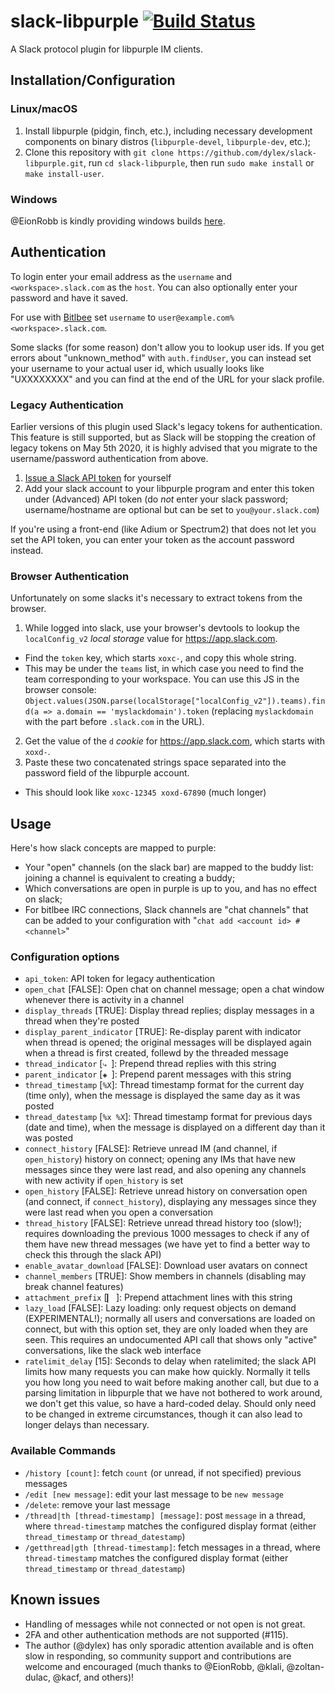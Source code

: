 # slack-libpurple [![Build Status](https://travis-ci.org/dylex/slack-libpurple.svg?branch=master)](https://travis-ci.org/dylex/slack-libpurple)

A Slack protocol plugin for libpurple IM clients.

## Installation/Configuration

### Linux/macOS

1. Install libpurple (pidgin, finch, etc.), including necessary development components on binary distros (`libpurple-devel`, `libpurple-dev`, etc.);
1. Clone this repository with `git clone https://github.com/dylex/slack-libpurple.git`, run `cd slack-libpurple`, then run `sudo make install` or `make install-user`.

### Windows

@EionRobb is kindly providing windows builds [here](https://eion.robbmob.com/libslack.dll).

## Authentication

To login enter your email address as the `username` and
`<workspace>.slack.com` as the `host`.  You can also optionally enter your
password and have it saved.

For use with [Bitlbee](https://bitlbee.org) set `username` to `user@example.com%<workspace>.slack.com`.

Some slacks (for some reason) don't allow you to lookup user ids.
If you get errors about "unknown\_method" with `auth.findUser`, you can instead set your username to your actual user id, which usually looks like "UXXXXXXXX" and you can find at the end of the URL for your slack profile.

### Legacy Authentication

Earlier versions of this plugin used Slack's legacy tokens for authentication.
This feature is still supported, but as Slack will be stopping the creation
of legacy tokens on May 5th 2020, it is highly advised that you migrate to the
username/password authentication from above.

1. [Issue a Slack API token](https://api.slack.com/custom-integrations/legacy-tokens) for yourself
1. Add your slack account to your libpurple program and enter this token under (Advanced) API token (do *not* enter your slack password; username/hostname are optional but can be set to `you@your.slack.com`)

If you're using a front-end (like Adium or Spectrum2) that does not let you set the API token, you can enter your token as the account password instead.

### Browser Authentication

Unfortunately on some slacks it's necessary to extract tokens from the browser.

1. While logged into slack, use your browser's devtools to lookup the `localConfig_v2` *local storage* value for https://app.slack.com.
  * Find the `token` key, which starts `xoxc-`, and copy this whole string.
  * This may be under the `teams` list, in which case you need to find the team corresponding to your workspace.  You can use this JS in the browser console: `Object.values(JSON.parse(localStorage["localConfig_v2"]).teams).find(a => a.domain == 'myslackdomain').token` (replacing `myslackdomain` with the part before `.slack.com` in the URL).
2. Get the value of the `d` *cookie* for https://app.slack.com, which starts with `xoxd-`.
3. Paste these two concatenated strings space separated into the password field of the libpurple account.
  * This should look like `xoxc-12345 xoxd-67890` (much longer)

## Usage
Here's how slack concepts are mapped to purple:

   * Your "open" channels (on the slack bar) are mapped to the buddy list: joining a channel is equivalent to creating a buddy;
   * Which conversations are open in purple is up to you, and has no effect on slack;
   * For bitlbee IRC connections, Slack channels are "chat channels" that can be added to your configuration with "`chat add <account id> #<channel>`"

### Configuration options
- `api_token`: API token for legacy authentication
- `open_chat` [FALSE]: Open chat on channel message; open a chat window whenever there is activity in a channel
- `display_threads` [TRUE]: Display thread replies; display messages in a thread when they're posted
- `display_parent_indicator` [TRUE]: Re-display parent with indicator when thread is opened; the original messages will be displayed again when a thread is first created, follewd by  the threaded message
- `thread_indicator` [`⤷ `]: Prepend thread replies with this string
- `parent_indicator` [`◈ `]: Prepend parent messages with this string
- `thread_timestamp` [`%X`]: Thread timestamp format for the current day (time only), when the message is displayed the same day as it was posted
- `thread_datestamp` [`%x %X`]: Thread timestamp format for previous days (date and time), when the message is displayed on a different day than it was posted
- `connect_history` [FALSE]: Retrieve unread IM (and channel, if `open_history`) history on connect; opening any IMs that have new messages since they were last read, and also opening any channels with new activity if `open_history` is set
- `open_history` [FALSE]: Retrieve unread history on conversation open (and connect, if `connect_history`), displaying any messages since they were last read when you open a conversation
- `thread_history` [FALSE]: Retrieve unread thread history too (slow!); requires downloading the previous 1000 messages to check if any of them have new thread messages (we have yet to find a better way to check this through the slack API)
- `enable_avatar_download` [FALSE]: Download user avatars on connect
- `channel_members` [TRUE]: Show members in channels (disabling may break channel features)
- `attachment_prefix` [`▎ `]: Prepend attachment lines with this string
- `lazy_load` [FALSE]: Lazy loading: only request objects on demand (EXPERIMENTAL!); normally all users and conversations are loaded on connect, but with this option set, they are only loaded when they are seen. This requires an undocumented API call that shows only "active" conversations, like the slack web interface
- `ratelimit_delay` [15]: Seconds to delay when ratelimited; the slack API limits how many requests you can make how quickly. Normally it tells you how long you need to wait before making another call, but due to a parsing limitation in libpurple that we have not bothered to work around, we don't get this value, so have a hard-coded delay. Should only need to be changed in extreme circumstances, though it can also lead to longer delays than necessary.

### Available Commands
- `/history [count]`: fetch `count` (or unread, if not specified) previous messages
- `/edit [new message]`: edit your last message to be `new message`
- `/delete`: remove your last message
- `/thread|th [thread-timestamp] [message]`: post `message` in a thread, where `thread-timestamp` matches the configured display format (either `thread_timestamp` or `thread_datestamp`)
- `/getthread|gth [thread-timestamp]`: fetch messages in a thread, where `thread-timestamp` matches the configured display format (either `thread_timestamp` or `thread_datestamp`)

## Known issues
- Handling of messages while not connected or not open is not great.
- 2FA and other authentication methods are not supported (#115).
- The author (@dylex) has only sporadic attention available and is often slow in responding, so community support and contributions are welcome and encouraged (much thanks to @EionRobb, @klali, @zoltan-dulac, @kacf, and others)!
